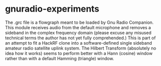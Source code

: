# gnuradio-experiments 
The .grc file is a flowgraph meant to be loaded by Gnu Radio Companion. This module receives audio from the default microphone and removes a sideband in the complex frequency domain (please excuse any misused technical terms the author has not yet fully comprehended.) This is part of an attempt to fit a HackRF clone into a software-defined single sideband amateur radio satellite uplink system. 
The Hilbert Transform (absolutely no idea how it works) seems to perform better with a Hann (cosine) window rather than with a default Hamming (triangle) window.
